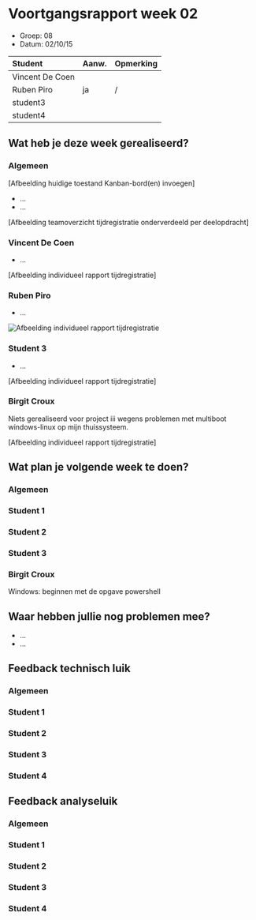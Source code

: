 # Voortgangsrapport week 02

* Groep: 08
* Datum: 02/10/15

| Student  | Aanw. | Opmerking |
| :---     | :---  | :---      |
| Vincent De Coen |       |           |
| Ruben Piro |  ja     |    /       |
| student3 |       |           |
| student4 |       |           |

## Wat heb je deze week gerealiseerd?

### Algemeen

[Afbeelding huidige toestand Kanban-bord(en) invoegen]

* ...
* ...

[Afbeelding teamoverzicht tijdregistratie onderverdeeld per deelopdracht]

### Vincent De Coen

* ...

[Afbeelding individueel rapport tijdregistratie]

### Ruben Piro

* ...

![Afbeelding individueel rapport tijdregistratie](/weekrapport/media/w02/week02Ruben "tijdregistratie individueel ruben")

### Student 3

* ...

[Afbeelding individueel rapport tijdregistratie]

### Birgit Croux

Niets gerealiseerd voor project iii wegens problemen met multiboot windows-linux op mijn thuissysteem.

[Afbeelding individueel rapport tijdregistratie]

## Wat plan je volgende week te doen?

### Algemeen
### Student 1
### Student 2
### Student 3
### Birgit Croux

Windows: beginnen met de opgave powershell 

## Waar hebben jullie nog problemen mee?

* ...
* ...

## Feedback technisch luik

### Algemeen

### Student 1
### Student 2
### Student 3
### Student 4

## Feedback analyseluik

### Algemeen

### Student 1
### Student 2
### Student 3
### Student 4
